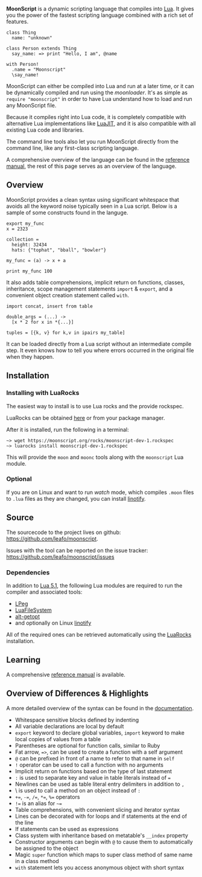 **MoonScript** is a dynamic scripting language that compiles into
[Lua](http://ww.lua.org/). It gives you the power of the fastest scripting
language combined with a rich set of features.

    class Thing
      name: "unknown"
    
    class Person extends Thing
      say_name: => print "Hello, I am", @name
	
	with Person!
	  .name = "Moonscript"
	  \say_name!

MoonScript can either be compiled into Lua and run at a later time, or it can
be dynamically compiled and run using the *moonloader*. It's as simple as
`require "moonscript"` in order to have Lua understand how to load and run any
MoonScript file.

Because it compiles right into Lua code, it is completely compatible with
alternative Lua implementations like [LuaJIT](http://luajit.org), and it is
also compatible with all existing Lua code and libraries.

The command line tools also let you run MoonScript directly from the
command line, like any first-class scripting language.

A comprehensive overview of the language can be found in the [reference
manual](reference/), the rest of this page serves as an overview of the
language.

## Overview

MoonScript provides a clean syntax using significant whitespace that avoids all
the keyword noise typically seen in a Lua script. Below is a sample of some
constructs found in the languge.

	export my_func
	x = 2323

	collection =
	  height: 32434
	  hats: {"tophat", "bball", "bowler"}

	my_func = (a) -> x + a

	print my_func 100

It also adds table comprehensions, implicit return on functions, classes,
inheritance, scope management statements `import` & `export`, and a convenient
object creation statement called `with`.

	import concat, insert from table

    double_args = (...) ->
      [x * 2 for x in *{...}]

    tuples = [{k, v} for k,v in ipairs my_table]

It can be loaded directly from a Lua script without an intermediate compile
step. It even knows how to tell you where errors occurred in the original file
when they happen.

## Installation

### Installing with LuaRocks

The easiest way to install is to use Lua rocks and the provide rockspec.

LuaRocks can be obtained [here](http://www.luarocks.org/) or from your package
manager.

After it is installed, run the following in a terminal:

    ~> wget https://moonscript.org/rocks/moonscript-dev-1.rockspec
    ~> luarocks install moonscript-dev-1.rockspec

This will provide the `moon` and `moonc` tools along with the `moonscript`
Lua module.

### Optional

If you are on Linux and want to run *watch* mode, which compiles `.moon` files to
`.lua` files as they are changed, you can install
[linotify](https://github.com/hoelzro/linotify).


## Source

The sourcecode to the project lives on github:  
<https://github.com/leafo/moonscript>.

Issues with the tool can be reported on the issue tracker:  
<https://github.com/leafo/moonscript/issues>

### Dependencies

In addition to [Lua 5.1](http://lua.org), the following Lua modules are
required to run the compiler and associated tools:

 * [LPeg](http://www.inf.puc-rio.br/~roberto/lpeg/lpeg.html)
 * [LuaFileSystem](http://keplerproject.github.com/luafilesystem/)
 * [alt-getopt](http://luaforge.net/projects/alt-getopt/)
 * and optionally on Linux [linotify](https://github.com/hoelzro/linotify)

All of the required ones can be retrieved automatically using the
[LuaRocks](#installing_with_luarocks) installation.

## Learning

A comprehensive [reference manual](reference/) is available.

## Overview of Differences & Highlights

A more detailed overview of the syntax can be found in the
[documentation](docs/index.md).

 * Whitespace sensitive blocks defined by indenting
 * All variable declarations are local by default
 * `export` keyword to declare global variables, `import` keyword to make local
   copies of values from a table
 * Parentheses are optional for function calls, similar to Ruby
 * Fat arrow, `=>`, can be used to create a function with a self argument
 * `@` can be prefixed in front of a name to refer to that name in `self`
 * `!` operator can be used to call a function with no arguments
 * Implicit return on functions based on the type of last statement
 * `:` is used to separate key and value in table literals instead of `=`
 * Newlines can be used as table literal entry delimiters in addition to `,`
 * \ is used to call a method on an object instead of `:`
 * `+=`, `-=`, `/=`, `*=`, `%=` operators
 * `!=` is an alias for `~=`
 * Table comprehensions, with convenient slicing and iterator syntax
 * Lines can be decorated with for loops and if statements at the end of the line
 * If statements can be used as expressions
 * Class system with inheritance based on metatable's `__index` property
 * Constructor arguments can begin with `@` to cause them to automatically be
   assigned to the object
 * Magic `super` function which maps to super class method of same name in a
   class method
 * `with` statement lets you access anonymous object with short syntax


